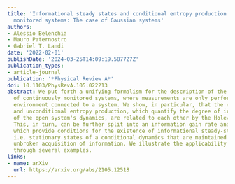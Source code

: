 ```yaml
---
title: 'Informational steady states and conditional entropy production in continuously
  monitored systems: The case of Gaussian systems'
authors:
- Alessio Belenchia
- Mauro Paternostro
- Gabriel T. Landi
date: '2022-02-01'
publishDate: '2024-03-25T14:09:19.587727Z'
publication_types:
- article-journal
publication: '*Physical Review A*'
doi: 10.1103/PhysRevA.105.022213
abstract: We put forth a unifying formalism for the description of the thermodynamics
  of continuously monitored systems, where measurements are only performed on the
  environment connected to a system. We show, in particular, that the conditional
  and unconditional entropy production, which quantify the degree of irreversibility
  of the open system's dynamics, are related to each other by the Holevo quantity.
  This, in turn, can be further split into an information gain rate and loss rate,
  which provide conditions for the existence of informational steady-states (ISSs),
  i.e. stationary states of a conditional dynamics that are maintained owing to the
  unbroken acquisition of information. We illustrate the applicability of our framework
  through several examples.
links:
- name: arXiv
  url: https://arxiv.org/abs/2105.12518
---
```

